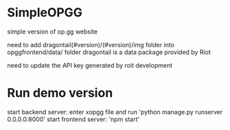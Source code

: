 # SimpleOPGG
simple version of op.gg website

need to add dragontail(#version)/(#version)/img folder into opggfrontend/data/ folder
dragontail is a data package provided by Riot 

need to update the API key generated by roit development

# Run demo version

start backend server:
enter xopgg file and run 'python manage.py runserver 0.0.0.0:8000'
start frontend server: 'npm start'
